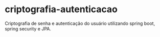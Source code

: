 # criptografia-autenticacao

Criptografia de senha e autenticação do usuário utilizando spring boot, spring security e JPA.
